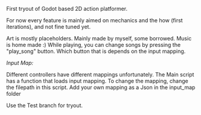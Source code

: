 First tryout of Godot based 2D action platformer. 

For now every feature is mainly aimed on mechanics and the how (first iterations), and not fine tuned yet. 

Art is mostly placeholders. Mainly made by myself, some borrowed.
Music is home made :) While playing, you can change songs by pressing the "play_song" button. Which button that is depends on the input mapping.

*Input Map:* 

Different controllers have different mappings unfortunately.
The Main script has a function that loads input mapping. To change the mapping, change the filepath in this script.
Add your own mapping as a Json in the input_map folder

Use the Test branch for tryout.
